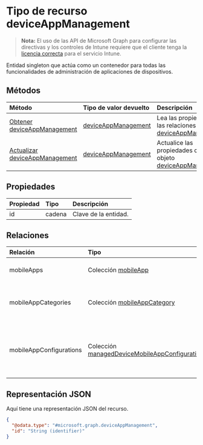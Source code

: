 # <a name="deviceappmanagement-resource-type"></a>Tipo de recurso deviceAppManagement

> **Nota:** El uso de las API de Microsoft Graph para configurar las directivas y los controles de Intune requiere que el cliente tenga la [licencia correcta](https://go.microsoft.com/fwlink/?linkid=839381) para el servicio Intune.

Entidad singleton que actúa como un contenedor para todas las funcionalidades de administración de aplicaciones de dispositivos.
## <a name="methods"></a>Métodos
|Método|Tipo de valor devuelto|Descripción|
|:---|:---|:---|
|[Obtener deviceAppManagement](../api/intune_apps_deviceappmanagement_get.md)|[deviceAppManagement](../resources/intune_apps_deviceappmanagement.md)|Lea las propiedades y las relaciones del objeto [deviceAppManagement](../resources/intune_apps_deviceappmanagement.md).|
|[Actualizar deviceAppManagement](../api/intune_apps_deviceappmanagement_update.md)|[deviceAppManagement](../resources/intune_apps_deviceappmanagement.md)|Actualice las propiedades de un objeto [deviceAppManagement](../resources/intune_apps_deviceappmanagement.md).|

## <a name="properties"></a>Propiedades
|Propiedad|Tipo|Descripción|
|:---|:---|:---|
|id|cadena|Clave de la entidad.|

## <a name="relationships"></a>Relaciones
|Relación|Tipo|Descripción|
|:---|:---|:---|
|mobileApps|Colección [mobileApp](../resources/intune_apps_mobileapp.md)|Las aplicaciones móviles.|
|mobileAppCategories|Colección [mobileAppCategory](../resources/intune_apps_mobileappcategory.md)|Las categorías de las aplicaciones para móviles.|
|mobileAppConfigurations|Colección [managedDeviceMobileAppConfiguration](../resources/intune_apps_manageddevicemobileappconfiguration.md)|La configuración de aplicaciones móviles para dispositivo administrado.|

## <a name="json-representation"></a>Representación JSON
Aquí tiene una representación JSON del recurso.
<!-- {
  "blockType": "resource",
  "keyProperty": "id",
  "@odata.type": "microsoft.graph.deviceAppManagement"
}
-->
``` json
{
  "@odata.type": "#microsoft.graph.deviceAppManagement",
  "id": "String (identifier)"
}
```



